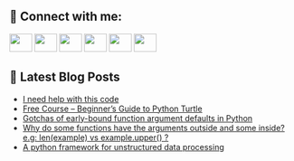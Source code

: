 ## 🔎 Connect with me:
[<img height="32" width="40" src="https://cdn.jsdelivr.net/npm/simple-icons@v5/icons/telegram.svg" />](https://t.me/bullbesh)
[<img height="32" width="40" src="https://cdn.jsdelivr.net/npm/simple-icons@v5/icons/vk.svg" />](https://vk.com/bullbesh)
[<img height="32" width="40" src="https://cdn.jsdelivr.net/npm/simple-icons@v5/icons/twitter.svg" />](https://twitter.com/bullbesh1)
[<img height="32" width="40" src="https://cdn.jsdelivr.net/npm/simple-icons@v5/icons/instagram.svg" />](https://www.instagram.com/bullbesh)
[<img height="32" width="40" src="https://cdn.jsdelivr.net/npm/simple-icons@v5/icons/reddit.svg" />](https://www.reddit.com/user/bullbesh)
[<img height="32" width="40" src="https://cdn.jsdelivr.net/npm/simple-icons@v5/icons/youtube.svg" />](https://www.youtube.com/channel/UCtfjRs6uzgq5mfm8S06WTcg)

## 📕 Latest Blog Posts
<!-- BLOG-POST-LIST:START -->
- [I need help with this code](https://www.reddit.com/r/Python/comments/u2l5kf/i_need_help_with_this_code/)
- [Free Course – Beginner’s Guide to Python Turtle](https://www.reddit.com/r/Python/comments/u2ir7u/free_course_beginners_guide_to_python_turtle/)
- [Gotchas of early-bound function argument defaults in Python](https://www.reddit.com/r/Python/comments/u2iknk/gotchas_of_earlybound_function_argument_defaults/)
- [Why do some functions have the arguments outside and some inside? e.g: len&lpar;example&rpar; vs example.upper&lpar;&rpar; ?](https://www.reddit.com/r/Python/comments/u2gg0a/why_do_some_functions_have_the_arguments_outside/)
- [A python framework for unstructured data processing](https://www.reddit.com/r/Python/comments/u2g5ha/a_python_framework_for_unstructured_data/)
<!-- BLOG-POST-LIST:END -->
